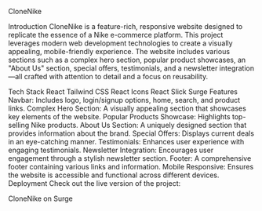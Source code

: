 CloneNike

Introduction
CloneNike is a feature-rich, responsive website designed to replicate the essence of a Nike e-commerce platform. This project leverages modern web development technologies to create a visually appealing, mobile-friendly experience. The website includes various sections such as a complex hero section, popular product showcases, an "About Us" section, special offers, testimonials, and a newsletter integration—all crafted with attention to detail and a focus on reusability.

Tech Stack
React
Tailwind CSS
React Icons
React Slick
Surge
Features
Navbar: Includes logo, login/signup options, home, search, and product links.
Complex Hero Section: A visually appealing section that showcases key elements of the website.
Popular Products Showcase: Highlights top-selling Nike products.
About Us Section: A uniquely designed section that provides information about the brand.
Special Offers: Displays current deals in an eye-catching manner.
Testimonials: Enhances user experience with engaging testimonials.
Newsletter Integration: Encourages user engagement through a stylish newsletter section.
Footer: A comprehensive footer containing various links and information.
Mobile Responsive: Ensures the website is accessible and functional across different devices.
Deployment
Check out the live version of the project:

CloneNike on Surge

